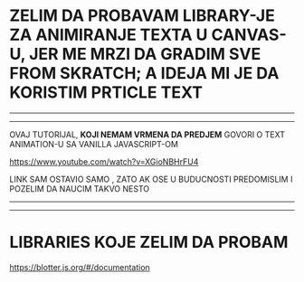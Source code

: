 # ZELIM DA PROBAVAM LIBRARY-JE ZA ANIMIRANJE TEXTA U CANVAS-U, JER ME MRZI DA GRADIM SVE FROM SKRATCH; A IDEJA MI JE DA KORISTIM PRTICLE TEXT

***
***

OVAJ TUTORIJAL, **KOJI NEMAM VRMENA DA PREDJEM** GOVORI O TEXT ANIMATION-U SA VANILLA JAVASCRIPT-OM

<https://www.youtube.com/watch?v=XGioNBHrFU4>

LINK SAM OSTAVIO SAMO , ZATO AK OSE U BUDUCNOSTI PREDOMISLIM I POZELIM DA NAUCIM TAKVO NESTO

***
***


# LIBRARIES KOJE ZELIM DA PROBAM

<https://blotter.js.org/#/documentation>
